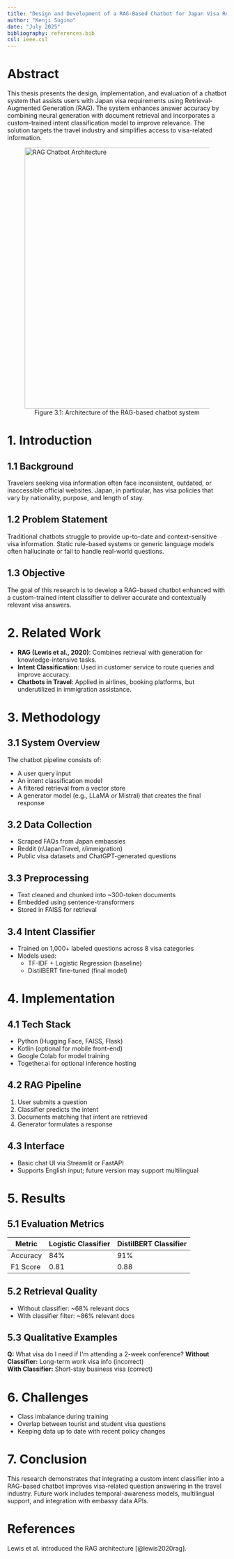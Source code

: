 ```yaml
---
title: "Design and Development of a RAG-Based Chatbot for Japan Visa Requirements"
author: "Kenji Sugino"
date: "July 2025"
bibliography: references.bib
csl: ieee.csl
---
```


<!-- pandoc thesis.md --bibliography=references.bib --csl=ieee.csl --citeproc -o thesis.docx
 -->


<!-- BEGIN: sections/abstract.md -->
# Abstract

This thesis presents the design, implementation, and evaluation of a chatbot system that assists users with Japan visa requirements using Retrieval-Augmented Generation (RAG). The system enhances answer accuracy by combining neural generation with document retrieval and incorporates a custom-trained intent classification model to improve relevance. The solution targets the travel industry and simplifies access to visa-related information.

<figure>
  <img src="img/diagram.png" alt="RAG Chatbot Architecture" width="600">
  <figcaption style="text-align:center;">Figure 3.1: Architecture of the RAG-based chatbot system</figcaption>
</figure>
<!-- END: sections/abstract.md -->

<!-- BEGIN: sections/introduction.md -->
# 1. Introduction

## 1.1 Background
Travelers seeking visa information often face inconsistent, outdated, or inaccessible official websites. Japan, in particular, has visa policies that vary by nationality, purpose, and length of stay.

## 1.2 Problem Statement
Traditional chatbots struggle to provide up-to-date and context-sensitive visa information. Static rule-based systems or generic language models often hallucinate or fail to handle real-world questions.

## 1.3 Objective
The goal of this research is to develop a RAG-based chatbot enhanced with a custom-trained intent classifier to deliver accurate and contextually relevant visa answers.
<!-- END: sections/introduction.md -->

<!-- BEGIN: sections/related_work.md -->
# 2. Related Work

- **RAG (Lewis et al., 2020)**: Combines retrieval with generation for knowledge-intensive tasks.
- **Intent Classification**: Used in customer service to route queries and improve accuracy.
- **Chatbots in Travel**: Applied in airlines, booking platforms, but underutilized in immigration assistance.
<!-- END: sections/related_work.md -->

<!-- BEGIN: sections/methodology.md -->
# 3. Methodology

## 3.1 System Overview
The chatbot pipeline consists of:
- A user query input
- An intent classification model
- A filtered retrieval from a vector store
- A generator model (e.g., LLaMA or Mistral) that creates the final response

## 3.2 Data Collection
- Scraped FAQs from Japan embassies
- Reddit (r/JapanTravel, r/immigration)
- Public visa datasets and ChatGPT-generated questions

## 3.3 Preprocessing
- Text cleaned and chunked into ~300-token documents
- Embedded using sentence-transformers
- Stored in FAISS for retrieval

## 3.4 Intent Classifier
- Trained on 1,000+ labeled questions across 8 visa categories
- Models used:
  - TF-IDF + Logistic Regression (baseline)
  - DistilBERT fine-tuned (final model)
<!-- END: sections/methodology.md -->

<!-- BEGIN: sections/implementation.md -->
# 4. Implementation

## 4.1 Tech Stack
- Python (Hugging Face, FAISS, Flask)
- Kotlin (optional for mobile front-end)
- Google Colab for model training
- Together.ai for optional inference hosting

## 4.2 RAG Pipeline
1. User submits a question
2. Classifier predicts the intent
3. Documents matching that intent are retrieved
4. Generator formulates a response

## 4.3 Interface
- Basic chat UI via Streamlit or FastAPI
- Supports English input; future version may support multilingual
<!-- END: sections/implementation.md -->

<!-- BEGIN: sections/results.md -->
# 5. Results

## 5.1 Evaluation Metrics
| Metric        | Logistic Classifier | DistilBERT Classifier |
|---------------|---------------------|------------------------|
| Accuracy      | 84%                 | 91%                   |
| F1 Score      | 0.81                | 0.88                  |

## 5.2 Retrieval Quality
- Without classifier: ~68% relevant docs
- With classifier filter: ~86% relevant docs

## 5.3 Qualitative Examples
**Q:** What visa do I need if I'm attending a 2-week conference?
**Without Classifier:** Long-term work visa info (incorrect)  
**With Classifier:** Short-stay business visa (correct)
<!-- END: sections/results.md -->

<!-- BEGIN: sections/challenges.md -->
# 6. Challenges

- Class imbalance during training
- Overlap between tourist and student visa questions
- Keeping data up to date with recent policy changes
<!-- END: sections/challenges.md -->

<!-- BEGIN: sections/conclusion.md -->
# 7. Conclusion

This research demonstrates that integrating a custom intent classifier into a RAG-based chatbot improves visa-related question answering in the travel industry. Future work includes temporal-awareness models, multilingual support, and integration with embassy data APIs.
<!-- END: sections/conclusion.md -->

<!-- BEGIN: sections/references.md -->
# References
<!-- END: sections/references.md -->

Lewis et al. introduced the RAG architecture [@lewis2020rag].
<!-- - Lewis, P., et al. (2020). Retrieval-Augmented Generation for Knowledge-Intensive NLP Tasks. arXiv:2005.11401
- REIC: RAG-Enhanced Intent Classification at Scale. arXiv:2506.00210
- ChatQA: Surpassing GPT-4 on Conversational QA and RAG. arXiv:2401.10225
- Together.ai. https://www.together.ai/ -->
